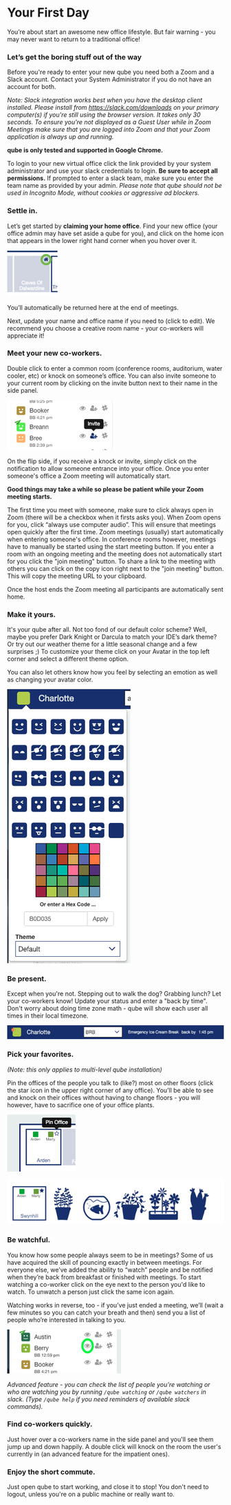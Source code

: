 # Your First Day

You’re about start an awesome new office lifestyle. But fair warning - you may never want to return to a traditional office!
### Let’s get the boring stuff out of the way
Before you're ready to enter your new qube you need both a Zoom and a Slack account. Contact your System Administrator if you do not have an account for both.

*Note: Slack integration works best when you have the desktop client installed. Please install from <https://slack.com/downloads> on your primary computer(s) if you're still using the browser version. It takes only 30 seconds.*
*To ensure you're not displayed as a Guest User while in Zoom Meetings make sure that you are logged into  Zoom and that your Zoom application is always up and running.*


**qube is only tested and supported in Google Chrome.**

To login to your new virtual office click the link provided by your system administrator and use your slack credentials to login. **Be sure to accept all permissions.** If prompted to enter a slack team, make sure you enter the team name as provided by your admin.
*Please note that qube should not be used in Incognito Mode, without cookies or aggressive ad blockers.*


### Settle in.
Let’s get started by **claiming your home office**. Find your new office (your office admin may have set aside a qube for you), and click on the home icon that appears in the lower right hand corner when you hover over it.

![claim your office](pages/claimHome.png)

You’ll automatically be returned here at the end of meetings.

Next, update your name and office name if you need to (click to edit). We recommend you choose a creative room name - your co-workers will appreciate it!


### Meet your new co-workers.
Double click to enter a common room (conference rooms, auditorium, water cooler, etc) or knock on someone’s office. You can also invite someone to your current room by clicking on the invite button next to their name in the side panel.

![invite](pages/invite.png)

On the flip side, if you receive a knock or invite, simply click on the notification to allow someone entrance into your office.
Once you enter someone's office a Zoom meeting will automatically start.

**Good things may take a while so please be patient while your Zoom meeting starts.**

The first time you meet with someone, make sure to click always open in Zoom (there will be a checkbox when it firsts asks you). When Zoom opens for you, click “always use computer audio”. This will ensure that meetings open quickly after the first time.
Zoom meetings (usually) start automatically when entering someone's office. In conference rooms however, meetings have to manually be started using the start meeting button.
If you enter a room with an ongoing meeting and the meeting does not automatically start for you click the "join meeting" button.
To share a link to the meeting with others you can click on the copy icon right next to the "join meeting" button. This will copy the meeting URL to your clipboard.

Once the host ends the Zoom meeting all participants are automatically sent home.

### Make it yours.
It's your qube after all. Not too fond of our default color scheme? Well, maybe you prefer Dark Knight or Darcula to match your IDE’s dark theme? Or try out our weather theme for a little seasonal change and a few surprises ;)
To customize your theme click on your Avatar in the top left corner and select a different theme option.

You can also let others know how you feel by selecting an emotion as well as changing your avatar color.

![invite](pages/customize.png)

### Be present.
Except when you're not. Stepping out to walk the dog? Grabbing lunch? Let your co-workers know! Update your status and enter a "back by time". Don't worry about doing time zone math - qube will show each user all times in their local timezone.

![away](pages/away.png)


### Pick your favorites.
*(Note: this only applies to multi-level qube installation)*

Pin the offices of the people you talk to (like?) most on other floors (click the star icon in the upper right corner of any office). You’ll be able to see and knock on their offices without having to change floors - you will however, have to sacrifice one of your office plants.

![pin an office](pages/pin.png)

![pinned offices](pages/pinned.png)

### Be watchful.
You know how some people always seem to be in meetings? Some of us have acquired the skill of pouncing exactly in between meetings. For everyone else, we’ve added the ability to “watch” people and be notified when they’re back from breakfast or finished with meetings.
To start watching a co-worker click on the eye next to the person you'd like to watch. To unwatch a person just click the same icon again.

Watching works in reverse, too - if you’ve just ended a meeting, we’ll (wait a few minutes so you can catch your breath and then) send you a list of people who’re interested in talking to you.

![watch](pages/watch.png)

*Advanced feature - you can check the list of people you’re watching or who are watching you by running `/qube watching` or `/qube watchers` in slack. (Type `/qube help` if you need reminders of available slack commands).*

### Find co-workers quickly.
Just hover over a co-workers name in the side panel and you'll see them jump up and down happily. A double click will knock on the room the user's currently in (an advanced feature for the impatient ones).

### Enjoy the short commute.
Just open qube to start working, and close it to stop! You don't need to logout, unless you're on a public machine or really want to.
